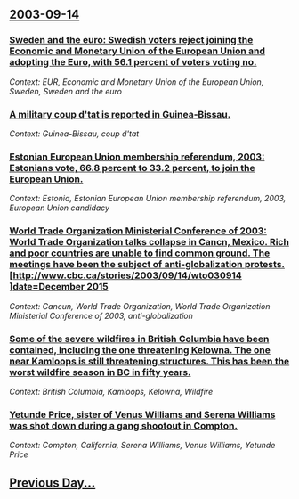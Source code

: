 ## [2003-09-14](/news/2003/09/14/index.md)

### [ Sweden and the euro: Swedish voters reject joining the Economic and Monetary Union of the European Union and adopting the Euro, with 56.1 percent of voters voting no.](/news/2003/09/14/sweden-and-the-euro-swedish-voters-reject-joining-the-economic-and-monetary-union-of-the-european-union-and-adopting-the-euro-with-56-1-p.md)
_Context: EUR, Economic and Monetary Union of the European Union, Sweden, Sweden and the euro_

### [ A military coup d'tat is reported in Guinea-Bissau.](/news/2003/09/14/a-military-coup-d-etat-is-reported-in-guinea-bissau.md)
_Context: Guinea-Bissau, coup d'tat_

### [ Estonian European Union membership referendum, 2003: Estonians vote, 66.8 percent to 33.2 percent, to join the European Union.](/news/2003/09/14/estonian-european-union-membership-referendum-2003-estonians-vote-66-8-percent-to-33-2-percent-to-join-the-european-union.md)
_Context: Estonia, Estonian European Union membership referendum, 2003, European Union candidacy_

### [ World Trade Organization Ministerial Conference of 2003: World Trade Organization talks collapse in Cancn, Mexico. Rich and poor countries are unable to find common ground. The meetings have been the subject of anti-globalization protests.<ref name="cbc.ca1">[http://www.cbc.ca/stories/2003/09/14/wto030914 ]date=December 2015</ref>](/news/2003/09/14/world-trade-organization-ministerial-conference-of-2003-world-trade-organization-talks-collapse-in-cancun-mexico-rich-and-poor-countries.md)
_Context: Cancun, World Trade Organization, World Trade Organization Ministerial Conference of 2003, anti-globalization_

### [ Some of the severe wildfires in British Columbia have been contained, including the one threatening Kelowna. The one near Kamloops is still threatening structures. This has been the worst wildfire season in BC in fifty years.<ref name="cbc.ca1"/>](/news/2003/09/14/some-of-the-severe-wildfires-in-british-columbia-have-been-contained-including-the-one-threatening-kelowna-the-one-near-kamloops-is-still.md)
_Context: British Columbia, Kamloops, Kelowna, Wildfire_

### [ Yetunde Price, sister of Venus Williams and Serena Williams was shot down during a gang shootout in Compton.](/news/2003/09/14/yetunde-price-sister-of-venus-williams-and-serena-williams-was-shot-down-during-a-gang-shootout-in-compton.md)
_Context: Compton, California, Serena Williams, Venus Williams, Yetunde Price_

## [Previous Day...](/news/2003/09/13/index.md)


